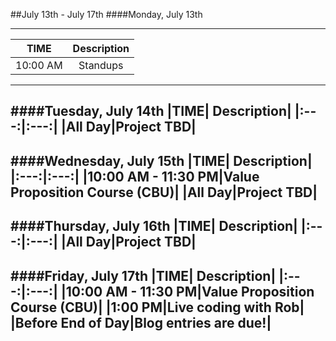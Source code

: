 ##July 13th - July 17th
####Monday, July 13th

---
|TIME| Description|
|:---:|:---:|
|10:00 AM|Standups|
---
####Tuesday, July 14th
|TIME| Description|
|:---:|:---:|
|All Day|Project TBD|
---
####Wednesday, July 15th
|TIME| Description|
|:---:|:---:|
|10:00 AM - 11:30 PM|Value Proposition Course (CBU)|
|All Day|Project TBD|
---
####Thursday, July 16th
|TIME| Description|
|:---:|:---:|
|All Day|Project TBD|
---
####Friday, July 17th
|TIME| Description|
|:---:|:---:|
|10:00 AM - 11:30 PM|Value Proposition Course (CBU)|
|1:00 PM|Live coding with Rob|
|Before End of Day|Blog entries are due!|
---
